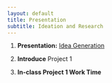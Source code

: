 ```yaml
---
layout: default
title: Presentation
subtitle: Ideation and Research
---
```

1. **Presentation:** [Idea Generation](https://docs.google.com/presentation/d/1VTJ7odUZwVxYCNut1YWJB8XutjQ-2pIUgPs0JMpfWEc/edit?usp=sharing) 

2. **Introduce** Project 1

3. **In-class Project 1 Work Time**

